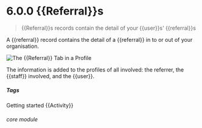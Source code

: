 # 6.0.0 <i class="fa fa-redo-alt"></i> {{Referral}}s

> {{Referral}}s records contain the detail of your {{user}}s' {{referral}}s



A {{referral}} record contains the detail of a {{referral}} in to or out of your organisation.  

![The {{Referral}} Tab in a Profile](6.0.0a.png)

The information is added to the profiles of all involved: the referrer, the {{staff}} involved, and the {{user}}.


##### Tags
Getting started
{{Activity}}

###### core module

